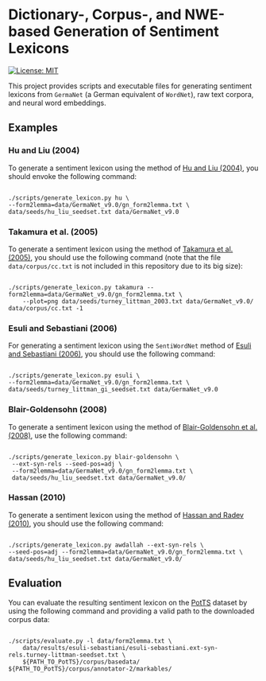 # Dictionary-, Corpus-, and NWE-based Generation of Sentiment Lexicons

[![License: MIT](https://img.shields.io/badge/license-MIT-blue.svg)](https://opensource.org/licenses/MIT)

This project provides scripts and executable files for generating
sentiment lexicons from `GermaNet` (a German equivalent of `WordNet`),
raw text corpora, and neural word embeddings.

## Examples

### Hu and Liu (2004)

To generate a sentiment lexicon using the method of
[Hu and Liu (2004)](https://www.cs.uic.edu/~liub/publications/kdd04-revSummary.pdf),
you should envoke the following command:

```shell

./scripts/generate_lexicon.py hu \
--form2lemma=data/GermaNet_v9.0/gn_form2lemma.txt \
data/seeds/hu_liu_seedset.txt data/GermaNet_v9.0

```

### Takamura et al. (2005)

To generate a sentiment lexicon using the method of [Takamura et
al. (2005)](http://delivery.acm.org/10.1145/1220000/1219857/p133-takamura.pdf?ip=77.179.90.234&id=1219857&acc=OPEN&key=4D4702B0C3E38B35%2E4D4702B0C3E38B35%2E4D4702B0C3E38B35%2E6D218144511F3437&CFID=830128042&CFTOKEN=27668650&__acm__=1472910085_b90c7157c9757c8c7e7ccacc73a39bb5),
you should use the following command (note that the file
`data/corpus/cc.txt` is not included in this repository due to its big
size):

```shell

./scripts/generate_lexicon.py takamura --form2lemma=data/GermaNet_v9.0/gn_form2lemma.txt \
    --plot=png data/seeds/turney_littman_2003.txt data/GermaNet_v9.0/ data/corpus/cc.txt -1

```

### Esuli and Sebastiani (2006)

For generating a sentiment lexicon using the `SentiWordNet` method of
[Esuli and Sebastiani (2006)](http://ontotext.fbk.eu/Publications/sentiWN-TR.pdf),
you should use the following command:

```shell

./scripts/generate_lexicon.py esuli \
--form2lemma=data/GermaNet_v9.0/gn_form2lemma.txt \
data/seeds/turney_littman_gi_seedset.txt data/GermaNet_v9.0

```

### Blair-Goldensohn (2008)

To generate a sentiment lexicon using the method of
[Blair-Goldensohn et al. (2008)](http://www.australianscience.com.au/research/google/34368.pdf),
use the following command:

```shell

./scripts/generate_lexicon.py blair-goldensohn \
 --ext-syn-rels --seed-pos=adj \
 --form2lemma=data/GermaNet_v9.0/gn_form2lemma.txt \
 data/seeds/hu_liu_seedset.txt data/GermaNet_v9.0/

```

### Hassan (2010)

To generate a sentiment lexicon using the method of
[Hassan and Radev (2010)](https://www.aclweb.org/anthology/P/P10/P10-1041.pdf),
you should use the following command:

```shell

./scripts/generate_lexicon.py awdallah --ext-syn-rels \
--seed-pos=adj --form2lemma=data/GermaNet_v9.0/gn_form2lemma.txt \
data/seeds/hu_liu_seedset.txt data/GermaNet_v9.0/

```

Evaluation
----------

You can evaluate the resulting sentiment lexicon on the
[PotTS](https://github.com/WladimirSidorenko/PotTS) dataset by using
the following command and providing a valid path to the downloaded
corpus data:

```shell

./scripts/evaluate.py -l data/form2lemma.txt \
	data/results/esuli-sebastiani/esuli-sebastiani.ext-syn-rels.turney-littman-seedset.txt \
	${PATH_TO_PotTS}/corpus/basedata/ ${PATH_TO_PotTS}/corpus/annotator-2/markables/

```
